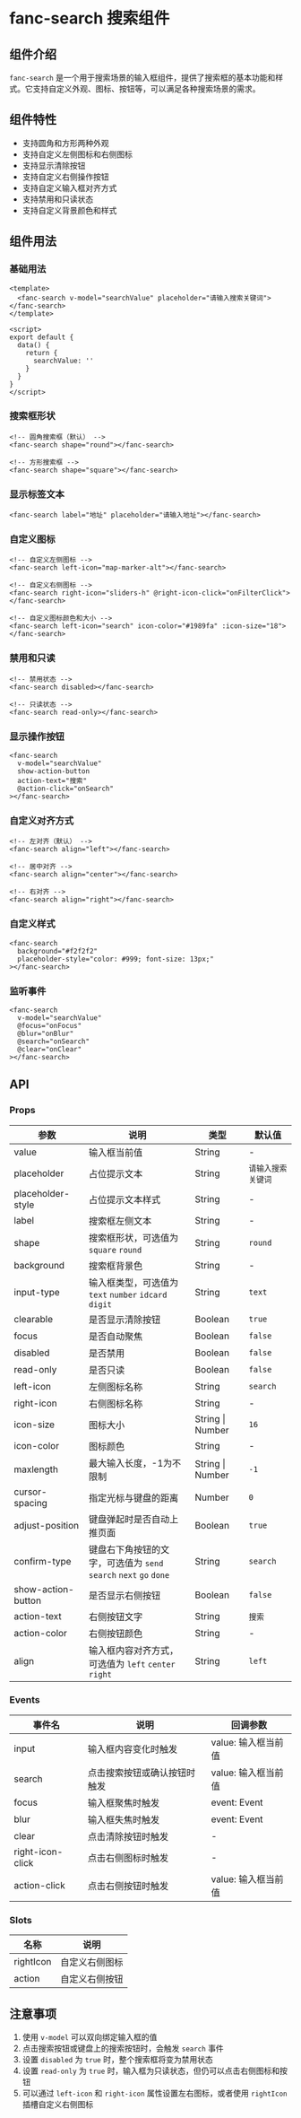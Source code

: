 # fanc-search 搜索组件

## 组件介绍

`fanc-search` 是一个用于搜索场景的输入框组件，提供了搜索框的基本功能和样式。它支持自定义外观、图标、按钮等，可以满足各种搜索场景的需求。

## 组件特性

- 支持圆角和方形两种外观
- 支持自定义左侧图标和右侧图标
- 支持显示清除按钮
- 支持自定义右侧操作按钮
- 支持自定义输入框对齐方式
- 支持禁用和只读状态
- 支持自定义背景颜色和样式

## 组件用法

### 基础用法

```vue
<template>
  <fanc-search v-model="searchValue" placeholder="请输入搜索关键词"></fanc-search>
</template>

<script>
export default {
  data() {
    return {
      searchValue: ''
    }
  }
}
</script>
```

### 搜索框形状

```vue
<!-- 圆角搜索框（默认） -->
<fanc-search shape="round"></fanc-search>

<!-- 方形搜索框 -->
<fanc-search shape="square"></fanc-search>
```

### 显示标签文本

```vue
<fanc-search label="地址" placeholder="请输入地址"></fanc-search>
```

### 自定义图标

```vue
<!-- 自定义左侧图标 -->
<fanc-search left-icon="map-marker-alt"></fanc-search>

<!-- 自定义右侧图标 -->
<fanc-search right-icon="sliders-h" @right-icon-click="onFilterClick"></fanc-search>

<!-- 自定义图标颜色和大小 -->
<fanc-search left-icon="search" icon-color="#1989fa" :icon-size="18"></fanc-search>
```

### 禁用和只读

```vue
<!-- 禁用状态 -->
<fanc-search disabled></fanc-search>

<!-- 只读状态 -->
<fanc-search read-only></fanc-search>
```

### 显示操作按钮

```vue
<fanc-search 
  v-model="searchValue" 
  show-action-button 
  action-text="搜索" 
  @action-click="onSearch"
></fanc-search>
```

### 自定义对齐方式

```vue
<!-- 左对齐（默认） -->
<fanc-search align="left"></fanc-search>

<!-- 居中对齐 -->
<fanc-search align="center"></fanc-search>

<!-- 右对齐 -->
<fanc-search align="right"></fanc-search>
```

### 自定义样式

```vue
<fanc-search 
  background="#f2f2f2" 
  placeholder-style="color: #999; font-size: 13px;"
></fanc-search>
```

### 监听事件

```vue
<fanc-search 
  v-model="searchValue"
  @focus="onFocus"
  @blur="onBlur"
  @search="onSearch"
  @clear="onClear"
></fanc-search>
```

## API

### Props

| 参数 | 说明 | 类型 | 默认值 |
| --- | --- | --- | --- |
| value | 输入框当前值 | String | - |
| placeholder | 占位提示文本 | String | `请输入搜索关键词` |
| placeholder-style | 占位提示文本样式 | String | - |
| label | 搜索框左侧文本 | String | - |
| shape | 搜索框形状，可选值为 `square` `round` | String | `round` |
| background | 搜索框背景色 | String | - |
| input-type | 输入框类型，可选值为 `text` `number` `idcard` `digit` | String | `text` |
| clearable | 是否显示清除按钮 | Boolean | `true` |
| focus | 是否自动聚焦 | Boolean | `false` |
| disabled | 是否禁用 | Boolean | `false` |
| read-only | 是否只读 | Boolean | `false` |
| left-icon | 左侧图标名称 | String | `search` |
| right-icon | 右侧图标名称 | String | - |
| icon-size | 图标大小 | String \| Number | `16` |
| icon-color | 图标颜色 | String | - |
| maxlength | 最大输入长度，-1为不限制 | String \| Number | `-1` |
| cursor-spacing | 指定光标与键盘的距离 | Number | `0` |
| adjust-position | 键盘弹起时是否自动上推页面 | Boolean | `true` |
| confirm-type | 键盘右下角按钮的文字，可选值为 `send` `search` `next` `go` `done` | String | `search` |
| show-action-button | 是否显示右侧按钮 | Boolean | `false` |
| action-text | 右侧按钮文字 | String | `搜索` |
| action-color | 右侧按钮颜色 | String | - |
| align | 输入框内容对齐方式，可选值为 `left` `center` `right` | String | `left` |

### Events

| 事件名 | 说明 | 回调参数 |
| --- | --- | --- |
| input | 输入框内容变化时触发 | value: 输入框当前值 |
| search | 点击搜索按钮或确认按钮时触发 | value: 输入框当前值 |
| focus | 输入框聚焦时触发 | event: Event |
| blur | 输入框失焦时触发 | event: Event |
| clear | 点击清除按钮时触发 | - |
| right-icon-click | 点击右侧图标时触发 | - |
| action-click | 点击右侧按钮时触发 | value: 输入框当前值 |

### Slots

| 名称 | 说明 |
| --- | --- |
| rightIcon | 自定义右侧图标 |
| action | 自定义右侧按钮 |

## 注意事项

1. 使用 `v-model` 可以双向绑定输入框的值
2. 点击搜索按钮或键盘上的搜索按钮时，会触发 `search` 事件
3. 设置 `disabled` 为 `true` 时，整个搜索框将变为禁用状态
4. 设置 `read-only` 为 `true` 时，输入框为只读状态，但仍可以点击右侧图标和按钮
5. 可以通过 `left-icon` 和 `right-icon` 属性设置左右图标，或者使用 `rightIcon` 插槽自定义右侧图标 